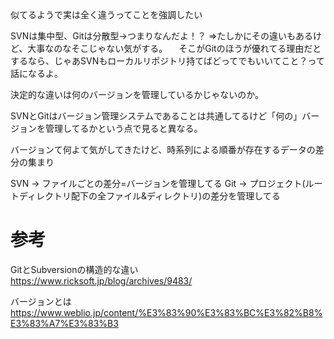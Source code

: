 似てるようで実は全く違うってことを強調したい

SVNは集中型、Gitは分散型→つまりなんだよ！？
⇒たしかにその違いもあるけど、大事なのなそこじゃない気がする。
　そこがGitのほうが優れてる理由だとするなら、じゃあSVNもローカルリポジトリ持てばどってでもいいてこと？って話になるよ。
 
決定的な違いは何のバージョンを管理しているかじゃないのか。

SVNとGitはバージョン管理システムであることは共通してるけど「何の」バージョンを管理してるかという点で見ると異なる。

バージョンて何よて気がしてきたけど、時系列による順番が存在するデータの差分の集まり

SVN → ファイルごとの差分=バージョンを管理してる
Git → プロジェクト(ルートディレクトリ配下の全ファイル&ディレクトリ)の差分を管理してる



# 参考
GitとSubversionの構造的な違い  
https://www.ricksoft.jp/blog/archives/9483/

バージョンとは  
https://www.weblio.jp/content/%E3%83%90%E3%83%BC%E3%82%B8%E3%83%A7%E3%83%B3


